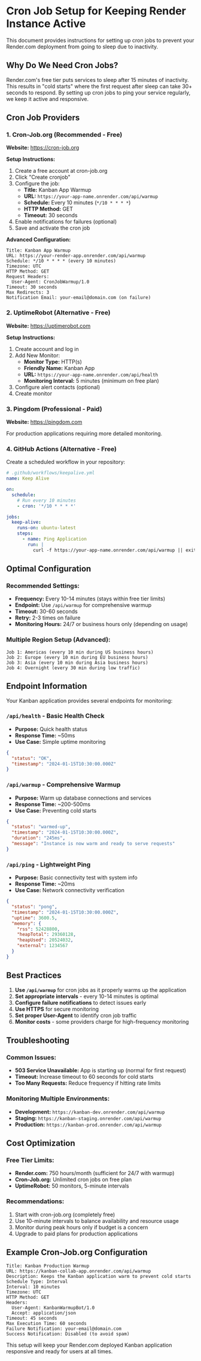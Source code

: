 # Cron Job Setup for Keeping Render Instance Active

This document provides instructions for setting up cron jobs to prevent your Render.com deployment from going to sleep due to inactivity.

## Why Do We Need Cron Jobs?

Render.com's free tier puts services to sleep after 15 minutes of inactivity. This results in "cold starts" where the first request after sleep can take 30+ seconds to respond. By setting up cron jobs to ping your service regularly, we keep it active and responsive.

## Cron Job Providers

### 1. Cron-Job.org (Recommended - Free)

**Website:** https://cron-job.org

**Setup Instructions:**
1. Create a free account at cron-job.org
2. Click "Create cronjob" 
3. Configure the job:
   - **Title:** Kanban App Warmup
   - **URL:** `https://your-app-name.onrender.com/api/warmup`
   - **Schedule:** Every 10 minutes (`*/10 * * * *`)
   - **HTTP Method:** GET
   - **Timeout:** 30 seconds
4. Enable notifications for failures (optional)
5. Save and activate the cron job

**Advanced Configuration:**
```
Title: Kanban App Warmup
URL: https://your-render-app.onrender.com/api/warmup
Schedule: */10 * * * * (every 10 minutes)
Timezone: UTC
HTTP Method: GET
Request Headers: 
  User-Agent: CronJobWarmup/1.0
Timeout: 30 seconds
Max Redirects: 3
Notification Email: your-email@domain.com (on failure)
```

### 2. UptimeRobot (Alternative - Free)

**Website:** https://uptimerobot.com

**Setup Instructions:**
1. Create account and log in
2. Add New Monitor:
   - **Monitor Type:** HTTP(s)
   - **Friendly Name:** Kanban App
   - **URL:** `https://your-app-name.onrender.com/api/health`
   - **Monitoring Interval:** 5 minutes (minimum on free plan)
3. Configure alert contacts (optional)
4. Create monitor

### 3. Pingdom (Professional - Paid)

**Website:** https://pingdom.com

For production applications requiring more detailed monitoring.

### 4. GitHub Actions (Alternative - Free)

Create a scheduled workflow in your repository:

```yaml
# .github/workflows/keepalive.yml
name: Keep Alive

on:
  schedule:
    # Run every 10 minutes
    - cron: '*/10 * * * *'

jobs:
  keep-alive:
    runs-on: ubuntu-latest
    steps:
      - name: Ping Application
        run: |
          curl -f https://your-app-name.onrender.com/api/warmup || exit 1
```

## Optimal Configuration

### Recommended Settings:
- **Frequency:** Every 10-14 minutes (stays within free tier limits)
- **Endpoint:** Use `/api/warmup` for comprehensive warmup
- **Timeout:** 30-60 seconds
- **Retry:** 2-3 times on failure
- **Monitoring Hours:** 24/7 or business hours only (depending on usage)

### Multiple Region Setup (Advanced):
```
Job 1: Americas (every 10 min during US business hours)
Job 2: Europe (every 10 min during EU business hours)  
Job 3: Asia (every 10 min during Asia business hours)
Job 4: Overnight (every 30 min during low traffic)
```

## Endpoint Information

Your Kanban application provides several endpoints for monitoring:

### `/api/health` - Basic Health Check
- **Purpose:** Quick health status
- **Response Time:** ~50ms
- **Use Case:** Simple uptime monitoring

```json
{
  "status": "OK",
  "timestamp": "2024-01-15T10:30:00.000Z"
}
```

### `/api/warmup` - Comprehensive Warmup
- **Purpose:** Warm up database connections and services
- **Response Time:** ~200-500ms
- **Use Case:** Preventing cold starts

```json
{
  "status": "warmed-up",
  "timestamp": "2024-01-15T10:30:00.000Z",
  "duration": "245ms",
  "message": "Instance is now warm and ready to serve requests"
}
```

### `/api/ping` - Lightweight Ping
- **Purpose:** Basic connectivity test with system info
- **Response Time:** ~20ms
- **Use Case:** Network connectivity verification

```json
{
  "status": "pong",
  "timestamp": "2024-01-15T10:30:00.000Z",
  "uptime": 3600.5,
  "memory": {
    "rss": 52428800,
    "heapTotal": 29360128,
    "heapUsed": 20524032,
    "external": 1234567
  }
}
```

## Best Practices

1. **Use `/api/warmup`** for cron jobs as it properly warms up the application
2. **Set appropriate intervals** - every 10-14 minutes is optimal
3. **Configure failure notifications** to detect issues early
4. **Use HTTPS** for secure monitoring
5. **Set proper User-Agent** to identify cron job traffic
6. **Monitor costs** - some providers charge for high-frequency monitoring

## Troubleshooting

### Common Issues:
- **503 Service Unavailable:** App is starting up (normal for first request)
- **Timeout:** Increase timeout to 60 seconds for cold starts
- **Too Many Requests:** Reduce frequency if hitting rate limits

### Monitoring Multiple Environments:
- **Development:** `https://kanban-dev.onrender.com/api/warmup`
- **Staging:** `https://kanban-staging.onrender.com/api/warmup`
- **Production:** `https://kanban-prod.onrender.com/api/warmup`

## Cost Optimization

### Free Tier Limits:
- **Render.com:** 750 hours/month (sufficient for 24/7 with warmup)
- **Cron-Job.org:** Unlimited cron jobs on free plan
- **UptimeRobot:** 50 monitors, 5-minute intervals

### Recommendations:
1. Start with cron-job.org (completely free)
2. Use 10-minute intervals to balance availability and resource usage
3. Monitor during peak hours only if budget is a concern
4. Upgrade to paid plans for production applications

## Example Cron-Job.org Configuration

```
Title: Kanban Production Warmup
URL: https://kanban-collab-app.onrender.com/api/warmup
Description: Keeps the Kanban application warm to prevent cold starts
Schedule Type: Interval
Interval: 10 minutes
Timezone: UTC
HTTP Method: GET
Headers:
  User-Agent: KanbanWarmupBot/1.0
  Accept: application/json
Timeout: 45 seconds
Max Execution Time: 60 seconds
Failure Notification: your-email@domain.com
Success Notification: Disabled (to avoid spam)
```

This setup will keep your Render.com deployed Kanban application responsive and ready for users at all times.